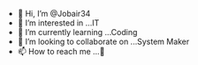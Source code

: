 - 👋 Hi, I’m @Jobair34
- 👀 I’m interested in ...IT
- 🌱 I’m currently learning ...Coding 
- 💞️ I’m looking to collaborate on ...System Maker
- 📫 How to reach me ...🤟

<!---
Jobair34/Jobair34 is a ✨ special ✨ repository because its `README.md` (this file) appears on your GitHub profile.
You can click the Preview link to take a look at your changes.
--->
